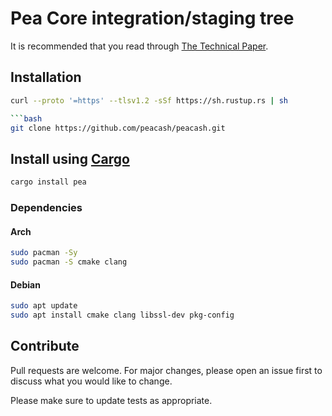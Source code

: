 # Pea Core integration/staging tree

It is recommended that you read through [The Technical Paper](https://github.com/peacash/paper/blob/main/README.md).

## Installation

```bash
curl --proto '=https' --tlsv1.2 -sSf https://sh.rustup.rs | sh

```bash
git clone https://github.com/peacash/peacash.git
```

## Install using [Cargo](https://doc.rust-lang.org/cargo/)

```bash
cargo install pea
```

### Dependencies

#### Arch

```bash
sudo pacman -Sy
sudo pacman -S cmake clang
```

#### Debian

```bash
sudo apt update
sudo apt install cmake clang libssl-dev pkg-config
```

## Contribute

Pull requests are welcome. For major changes, please open an issue first to discuss what you would like to change.

Please make sure to update tests as appropriate.
